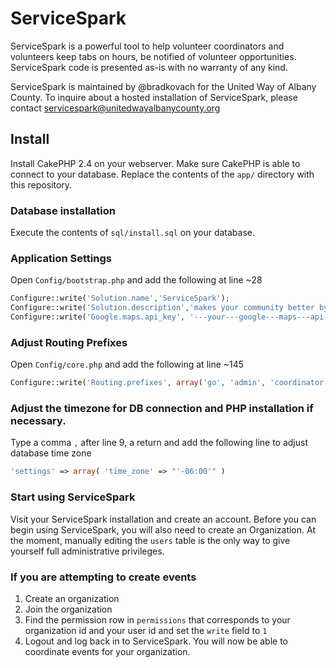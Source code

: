 # ServiceSpark

ServiceSpark is a powerful tool to help volunteer coordinators and volunteers keep tabs on hours, be notified of volunteer opportunities.  ServiceSpark code is presented as-is with no warranty of any kind.

ServiceSpark is maintained by @bradkovach for the United Way of Albany County.  To inquire about a hosted installation of ServiceSpark, please contact servicespark@unitedwayalbanycounty.org

## Install
Install CakePHP 2.4 on your webserver.  Make sure CakePHP is able to connect to your database.  Replace the contents of the `app/` directory with this repository.

### Database installation
Execute the contents of `sql/install.sql` on your database.

### Application Settings
Open `Config/bootstrap.php` and add the following at line ~28
```php
Configure::write('Solution.name','ServiceSpark');
Configure::write('Solution.description','makes your community better by helping you volunteer doing things you love.');
Configure::write('Google.maps.api_key', '---your---google---maps---api---key---here');
```

### Adjust Routing Prefixes
Open `Config/core.php` and add the following at line ~145
```php
Configure::write('Routing.prefixes', array('go', 'admin', 'coordinator', 'volunteer', 'supervisor', 'json') );
```

### Adjust the timezone for DB connection and PHP installation if necessary.

Type a comma `,` after line 9, a return and add the following line to adjust database time zone
```php
'settings' => array( 'time_zone' => "'-06:00'" )
```
### Start using ServiceSpark
Visit your ServiceSpark installation and create an account.  Before you can begin using ServiceSpark, you will also need to create an Organization.  At the moment, manually editing the `users` table is the only way to give yourself full administrative privileges.

### If you are attempting to create events
1. Create an organization
2. Join the organization
3. Find the permission row in `permissions` that corresponds to your organization id and your user id and set the `write` field to `1`
4. Logout and log back in to ServiceSpark.  You will now be able to coordinate events for your organization.
